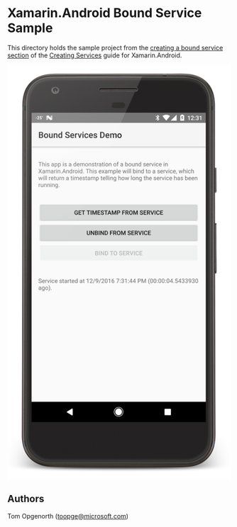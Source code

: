 Xamarin.Android Bound Service Sample
====================================

This directory holds the sample project from the [creating a bound service section](https://developer.xamarin.com/guides/android/application_fundamentals/services/creating-a-service/bound-services/) of the [Creating Services](https://developer.xamarin.com/guides/android/application_fundamentals/services/) guide for Xamarin.Android. 

![](./Screenshots/bound-service.png)

Authors
-------

Tom Opgenorth (toopge@microsoft.com)